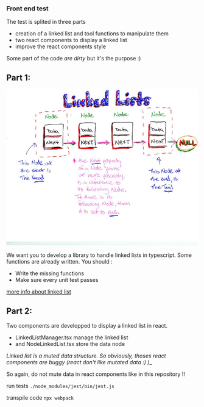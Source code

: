 ### Front end test


The test is splited in three parts
- creation of a linked list and tool functions to manipulate them
- two react components to display a linked list
- improve the react components style

Some part of the code *are dirty* but it's the purpose :)


## Part 1:
![schema](./schema.jpeg)

We want you to develop a library to handle linked lists in typescript. Some functions are already written.
You should :
- Write the missing functions
- Make sure every unit test passes

[more info about linked list](https://en.wikipedia.org/wiki/Linked_list)

## Part 2: 
 Two components are developped to display a linked list in react.
 - LinkedListManager.tsx manage the linked list
 - and NodeLinkedList.tsx store the data node
 
 
_Linked list is a muted data structure. So obviously, thoses react components are buggy (react don't like mutated data :) )__

So again, do not mute data in react components like in this repository !!


run tests 
`./node_modules/jest/bin/jest.js`

transpile code
`npx webpack`

